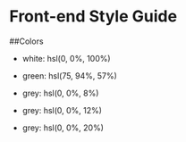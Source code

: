 # Front-end Style Guide
##Colors

- white: hsl(0, 0%, 100%)

- green: hsl(75, 94%, 57%)

- grey: hsl(0, 0%, 8%)
- grey: hsl(0, 0%, 12%)
- grey: hsl(0, 0%, 20%)

